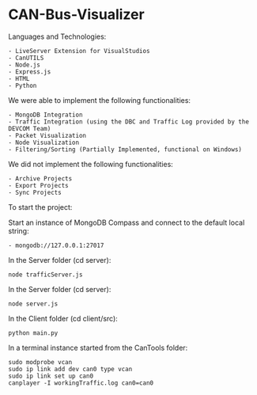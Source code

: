 # CAN-Bus-Visualizer

Languages and Technologies:

    - LiveServer Extension for VisualStudios
    - CanUTILS
    - Node.js
    - Express.js
    - HTML
    - Python

We were able to implement the following functionalities:

    - MongoDB Integration
    - Traffic Integration (using the DBC and Traffic Log provided by the DEVCOM Team)
    - Packet Visualization
    - Node Visualization
    - Filtering/Sorting (Partially Implemented, functional on Windows) 
    
We did not implement the following functionalities:

    - Archive Projects
    - Export Projects
    - Sync Projects 
    
To start the project:

Start an instance of MongoDB Compass and connect to the default local string:

    - mongodb://127.0.0.1:27017

In the Server folder (cd server):
    
    node trafficServer.js
    
In the Server folder (cd server):
    
    node server.js

In the Client folder (cd client/src):

    python main.py 
    
In a terminal instance started from the CanTools folder:

    sudo modprobe vcan
    sudo ip link add dev can0 type vcan
    sudo ip link set up can0
    canplayer -I workingTraffic.log can0=can0
